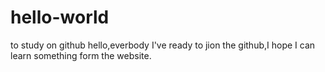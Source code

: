 # hello-world
to study on github
hello,everbody
I've ready to jion the github,I hope I can learn something form the website.
